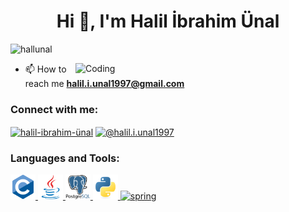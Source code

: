 <h1 align="center">Hi 👋, I'm Halil İbrahim Ünal</h1>
<p align="left"> <img src="https://komarev.com/ghpvc/?username=hallunal&label=Profile%20views&color=0e75b6&style=flat" alt="hallunal" /> </p>

<img align="right" alt="Coding" width="400" src="https://media.tenor.com/NOYF3f82b_gAAAAC/programmer.gif">

- 📫 How to reach me **halil.i.unal1997@gmail.com**

<h3 align="left">Connect with me:</h3>
<p align="left">
<a href="https://linkedin.com/in/halil-ibrahim-ünal" target="blank"><img align="center" src="https://raw.githubusercontent.com/rahuldkjain/github-profile-readme-generator/master/src/images/icons/Social/linked-in-alt.svg" alt="halil-ibrahim-ünal" height="30" width="40" /></a>
<a href="https://medium.com/@halil.i.unal1997" target="blank"><img align="center" src="https://raw.githubusercontent.com/rahuldkjain/github-profile-readme-generator/master/src/images/icons/Social/medium.svg" alt="@halil.i.unal1997" height="30" width="40" /></a>
</p>

<h3 align="left">Languages and Tools:</h3>
<p align="left"> <a href="https://www.cprogramming.com/" target="_blank" rel="noreferrer"> <img src="https://raw.githubusercontent.com/devicons/devicon/master/icons/c/c-original.svg" alt="c" width="40" height="40"/> </a> <a href="https://www.java.com" target="_blank" rel="noreferrer"> <img src="https://raw.githubusercontent.com/devicons/devicon/master/icons/java/java-original.svg" alt="java" width="40" height="40"/> </a> <a href="https://www.postgresql.org" target="_blank" rel="noreferrer"> <img src="https://raw.githubusercontent.com/devicons/devicon/master/icons/postgresql/postgresql-original-wordmark.svg" alt="postgresql" width="40" height="40"/> </a> <a href="https://www.python.org" target="_blank" rel="noreferrer"> <img src="https://raw.githubusercontent.com/devicons/devicon/master/icons/python/python-original.svg" alt="python" width="40" height="40"/> </a> <a href="https://spring.io/" target="_blank" rel="noreferrer"> <img src="https://www.vectorlogo.zone/logos/springio/springio-icon.svg" alt="spring" width="40" height="40"/> </a> </p>


